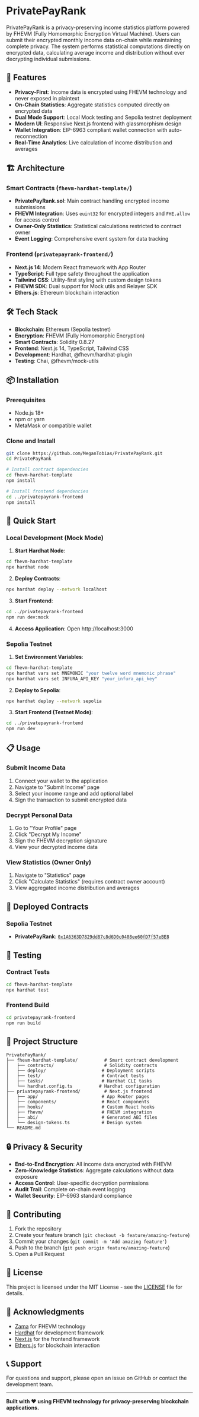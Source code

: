 # PrivatePayRank

PrivatePayRank is a privacy-preserving income statistics platform powered by FHEVM (Fully Homomorphic Encryption Virtual Machine). Users can submit their encrypted monthly income data on-chain while maintaining complete privacy. The system performs statistical computations directly on encrypted data, calculating average income and distribution without ever decrypting individual submissions.

## 🚀 Features

- **Privacy-First**: Income data is encrypted using FHEVM technology and never exposed in plaintext
- **On-Chain Statistics**: Aggregate statistics computed directly on encrypted data
- **Dual Mode Support**: Local Mock testing and Sepolia testnet deployment
- **Modern UI**: Responsive Next.js frontend with glassmorphism design
- **Wallet Integration**: EIP-6963 compliant wallet connection with auto-reconnection
- **Real-Time Analytics**: Live calculation of income distribution and averages

## 🏗️ Architecture

### Smart Contracts (`fhevm-hardhat-template/`)
- **PrivatePayRank.sol**: Main contract handling encrypted income submissions
- **FHEVM Integration**: Uses `euint32` for encrypted integers and `FHE.allow` for access control
- **Owner-Only Statistics**: Statistical calculations restricted to contract owner
- **Event Logging**: Comprehensive event system for data tracking

### Frontend (`privatepayrank-frontend/`)
- **Next.js 14**: Modern React framework with App Router
- **TypeScript**: Full type safety throughout the application
- **Tailwind CSS**: Utility-first styling with custom design tokens
- **FHEVM SDK**: Dual support for Mock utils and Relayer SDK
- **Ethers.js**: Ethereum blockchain interaction

## 🛠️ Tech Stack

- **Blockchain**: Ethereum (Sepolia testnet)
- **Encryption**: FHEVM (Fully Homomorphic Encryption)
- **Smart Contracts**: Solidity 0.8.27
- **Frontend**: Next.js 14, TypeScript, Tailwind CSS
- **Development**: Hardhat, @fhevm/hardhat-plugin
- **Testing**: Chai, @fhevm/mock-utils

## 📦 Installation

### Prerequisites
- Node.js 18+
- npm or yarn
- MetaMask or compatible wallet

### Clone and Install
```bash
git clone https://github.com/MeganTobias/PrivatePayRank.git
cd PrivatePayRank

# Install contract dependencies
cd fhevm-hardhat-template
npm install

# Install frontend dependencies
cd ../privatepayrank-frontend
npm install
```

## 🚀 Quick Start

### Local Development (Mock Mode)

1. **Start Hardhat Node**:
```bash
cd fhevm-hardhat-template
npx hardhat node
```

2. **Deploy Contracts**:
```bash
npx hardhat deploy --network localhost
```

3. **Start Frontend**:
```bash
cd ../privatepayrank-frontend
npm run dev:mock
```

4. **Access Application**: Open http://localhost:3000

### Sepolia Testnet

1. **Set Environment Variables**:
```bash
cd fhevm-hardhat-template
npx hardhat vars set MNEMONIC "your twelve word mnemonic phrase"
npx hardhat vars set INFURA_API_KEY "your_infura_api_key"
```

2. **Deploy to Sepolia**:
```bash
npx hardhat deploy --network sepolia
```

3. **Start Frontend (Testnet Mode)**:
```bash
cd ../privatepayrank-frontend
npm run dev
```

## 📋 Usage

### Submit Income Data
1. Connect your wallet to the application
2. Navigate to "Submit Income" page
3. Select your income range and add optional label
4. Sign the transaction to submit encrypted data

### Decrypt Personal Data
1. Go to "Your Profile" page
2. Click "Decrypt My Income"
3. Sign the FHEVM decryption signature
4. View your decrypted income data

### View Statistics (Owner Only)
1. Navigate to "Statistics" page
2. Click "Calculate Statistics" (requires contract owner account)
3. View aggregated income distribution and averages

## 🎯 Deployed Contracts

### Sepolia Testnet
- **PrivatePayRank**: [`0x1A6363D7829dd87c8d6D0c0408ee60fD7f57eBE8`](https://sepolia.etherscan.io/address/0x1A6363D7829dd87c8d6D0c0408ee60fD7f57eBE8)

## 🧪 Testing

### Contract Tests
```bash
cd fhevm-hardhat-template
npx hardhat test
```

### Frontend Build
```bash
cd privatepayrank-frontend
npm run build
```

## 📁 Project Structure

```
PrivatePayRank/
├── fhevm-hardhat-template/          # Smart contract development
│   ├── contracts/                   # Solidity contracts
│   ├── deploy/                     # Deployment scripts
│   ├── test/                       # Contract tests
│   ├── tasks/                      # Hardhat CLI tasks
│   └── hardhat.config.ts          # Hardhat configuration
├── privatepayrank-frontend/         # Next.js frontend
│   ├── app/                        # App Router pages
│   ├── components/                 # React components
│   ├── hooks/                      # Custom React hooks
│   ├── fhevm/                      # FHEVM integration
│   ├── abi/                        # Generated ABI files
│   └── design-tokens.ts            # Design system
└── README.md
```

## 🔒 Privacy & Security

- **End-to-End Encryption**: All income data encrypted with FHEVM
- **Zero-Knowledge Statistics**: Aggregate calculations without data exposure
- **Access Control**: User-specific decryption permissions
- **Audit Trail**: Complete on-chain event logging
- **Wallet Security**: EIP-6963 standard compliance

## 🤝 Contributing

1. Fork the repository
2. Create your feature branch (`git checkout -b feature/amazing-feature`)
3. Commit your changes (`git commit -m 'Add amazing feature'`)
4. Push to the branch (`git push origin feature/amazing-feature`)
5. Open a Pull Request

## 📄 License

This project is licensed under the MIT License - see the [LICENSE](LICENSE) file for details.

## 🙏 Acknowledgments

- [Zama](https://www.zama.ai/) for FHEVM technology
- [Hardhat](https://hardhat.org/) for development framework
- [Next.js](https://nextjs.org/) for the frontend framework
- [Ethers.js](https://ethers.org/) for blockchain interaction

## 📞 Support

For questions and support, please open an issue on GitHub or contact the development team.

---

**Built with ❤️ using FHEVM technology for privacy-preserving blockchain applications.**
